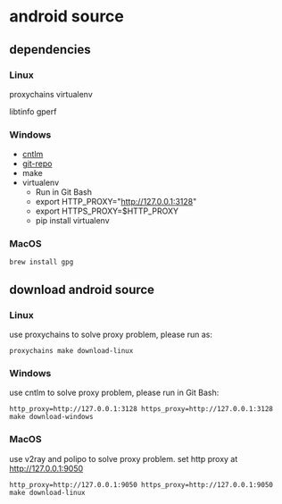 # android source

## dependencies
### Linux

proxychains
virtualenv

libtinfo
gperf

### Windows

- [cntlm](http://cntlm.sourceforge.net/)
- [git-repo](https://github.com/esrlabs/git-repo)
- make
- virtualenv
	- Run in Git Bash
	- export HTTP_PROXY="http://127.0.0.1:3128"
	- export HTTPS_PROXY=$HTTP_PROXY
	- pip install virtualenv

### MacOS

```shell
brew install gpg
```

## download android source

### Linux

use proxychains to solve proxy problem,
please run as:
```shell
proxychains make download-linux
```

### Windows

use cntlm to solve proxy problem,
please run in Git Bash:
```shell
http_proxy=http://127.0.0.1:3128 https_proxy=http://127.0.0.1:3128 make download-windows
```
### MacOS

use v2ray and polipo to solve proxy problem. set http proxy at http://127.0.0.1:9050
```shell
http_proxy=http://127.0.0.1:9050 https_proxy=http://127.0.0.1:9050 make download-linux
```
